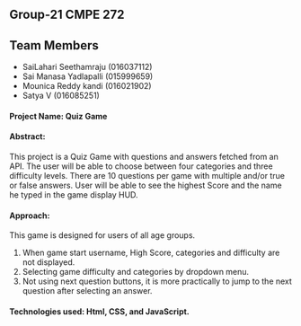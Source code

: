 ## Group-21 CMPE 272

## Team Members
- SaiLahari Seethamraju                   (016037112)
- Sai Manasa Yadlapalli                   (015999659)
- Mounica Reddy kandi                     (016021902)
- Satya V (016085251)


#### Project Name: Quiz Game

#### Abstract:
This project is a Quiz Game with questions and answers fetched from an API. The user will be able to choose between four categories and three difficulty levels. There are 10 questions per game with multiple and/or true or false answers. User will be able to see the highest Score and the name he typed in the game display HUD.

#### Approach:
This game is designed for users of all age groups.

1. When game start username, High Score, categories and difficulty are not displayed. 
2. Selecting game difficulty and categories by dropdown menu.
3. Not using next question buttons, it is more practically to jump to the next question after selecting an answer.

#### Technologies used: Html, CSS, and JavaScript.

